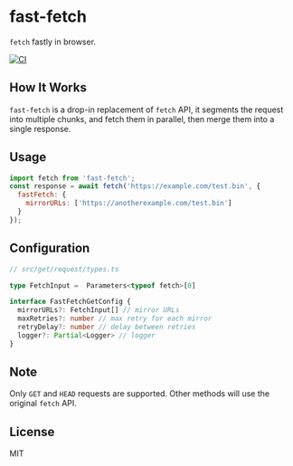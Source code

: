 # fast-fetch
`fetch` fastly in browser.


[![CI](https://github.com/fastblob/fast-fetch/actions/workflows/ci.yml/badge.svg?branch=main)](https://github.com/fastblob/fast-fetch/actions/workflows/ci.yml)


## How It Works

`fast-fetch` is a drop-in replacement of `fetch` API, it segments the request into multiple chunks, and fetch them in parallel, then merge them into a single response.

## Usage

```js
import fetch from 'fast-fetch';
const response = await fetch('https://example.com/test.bin', {
  fastFetch: {
    mirrorURLs: ['https://anotherexample.com/test.bin']
  }
});
```

## Configuration

``` ts
// src/get/request/types.ts

type FetchInput =  Parameters<typeof fetch>[0]

interface FastFetchGetConfig {
  mirrorURLs?: FetchInput[] // mirror URLs
  maxRetries?: number // max retry for each mirror
  retryDelay?: number // delay between retries
  logger?: Partial<Logger> // logger
}
```

## Note

Only `GET` and `HEAD` requests are supported. Other methods will use the original `fetch` API.

## License

MIT